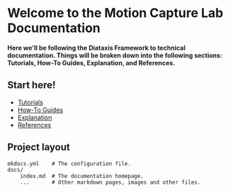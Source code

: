 # Welcome to the Motion Capture Lab Documentation

__Here we'll be following the Diataxis Framework to technical documentation. 
Things will be broken down into the following sections: Tutorials, How-To Guides, Explanation, and References.__  

## Start here!

* [Tutorials](tutorial.md)
* [How-To Guides]()
* [Explanation]()
* [References]()


## Project layout

    mkdocs.yml    # The configuration file.
    docs/
        index.md  # The documentation homepage.
        ...       # Other markdown pages, images and other files.

